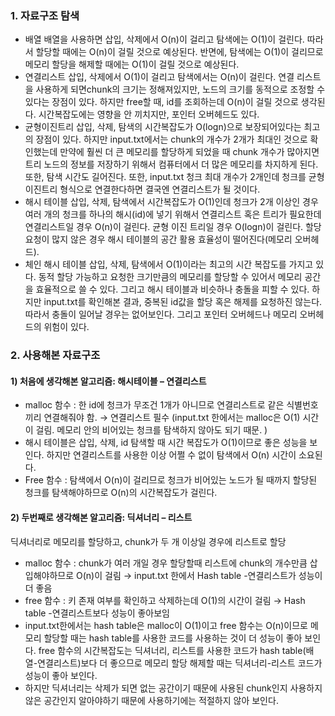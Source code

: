 ### 1.	자료구조 탐색
-	배열
배열을 사용하면 삽입, 삭제에서 O(n)이 걸리고 탐색에는 O(1)이 걸린다. 따라서 할당할 때에는 O(n)이 걸릴 것으로 예상된다. 반면에, 탐색에는 O(1)이 걸리므로 메모리 할당을 해제할 때에는 O(1)이 걸릴 것으로 예상된다.
-	연결리스트
삽입, 삭제에서 O(1)이 걸리고 탐색에서는 O(n)이 걸린다. 연결 리스트을 사용하게 되면chunk의 크기는 정해져있지만, 노드의 크기를 동적으로 조정할 수 있다는 장점이 있다. 하지만 free할 때, id를 조회하는데 O(n)이 걸릴 것으로 생각된다. 시간복잡도에는 영향을 안 끼치지만, 포인터 오버헤드도 있다.
-	균형이진트리
삽입, 삭제, 탐색의 시간복잡도가 O(logn)으로 보장되어있다는 최고의 장점이 있다. 하지만 input.txt에서는 chunk의 개수가 2개가 최대인 것으로 확인했는데 만약에 훨씬 더 큰 메모리를 할당하게 되었을 때 chunk 개수가 많아지면 트리 노드의 정보를 저장하기 위해서 컴퓨터에서 더 많은 메모리를 차지하게 된다. 또한, 탐색 시간도 길어진다. 또한, input.txt 청크 최대 개수가 2개인데 청크를 균형이진트리 형식으로 연결한다하면 결국엔 연결리스트가 될 것이다.
-	해시 테이블
삽입, 삭제, 탐색에서 시간복잡도가 O(1)인데 청크가 2개 이상인 경우 여러 개의 청크를 하나의 해시(id)에 넣기 위해서 연결리스트 혹은 트리가 필요한데 연결리스트일 경우 O(n)이 걸린다. 균형 이진 트리일 경우 O(logn)이 걸린다. 할당 요청이 많지 않은 경우 해시 테이블의 공간 활용 효율성이 떨어진다(메모리 오버헤드).
-	체인 해시 테이블
삽입, 삭제, 탐색에서 O(1)이라는 최고의 시간 복잡도를 가지고 있다. 동적 할당 가능하고 요청한 크기만큼의 메모리를 할당할 수 있어서 메모리 공간을 효율적으로 쓸 수 있다. 그리고 해시 테이블과 비슷하나 충돌을 피할 수 있다. 하지만 input.txt를 확인해본 결과, 중복된 id값을 할당 혹은 해제를 요청하진 않는다. 따라서 충돌이 일어날 경우는 없어보인다. 그리고 포인터 오버헤드나 메모리 오버헤드의 위험이 있다.
### 2.	사용해본 자료구조
#### 1)	처음에 생각해본 알고리즘: 해시테이블 – 연결리스트
-	malloc 함수
: 한 id에 청크가 무조건 1개가 아니므로 연결리스트로 같은 식별번호끼리 연결해줘야 함. → 연결리스트 필수
(input.txt 한에서는 malloc은 O(1) 시간이 걸림. 메모리 안의 비어있는 청크를 탐색하지 않아도 되기 때문. )
-	해시 테이블은 삽입, 삭제, id 탐색할 때 시간 복잡도가 O(1)이므로 좋은 성능을 보인다. 하지만 연결리스트를 사용한 이상 어쩔 수 없이 탐색에서 O(n) 시간이 소요된다.
-	Free 함수
: 탐색에서 O(n)이 걸리므로 청크가 비어있는 노드가 될 때까지 할당된 청크를 탐색해야하므로 O(n)의 시간복잡도가 걸린다.

#### 2)	두번째로 생각해본 알고리즘: 딕셔너리 – 리스트
딕셔너리로 메모리를 할당하고, chunk가 두 개 이상일 경우에 리스트로 할당
-	malloc 함수
: chunk가 여러 개일 경우 할당할때 리스트에 chunk의 개수만큼 삽입해야하므로 O(n)이 걸림 → input.txt 한에서 Hash table -연결리스트가 성능이 더 좋음
-	free 함수
: 키 존재 여부를 확인하고 삭제하는데 O(1)의 시간이 걸림
→ Hash table -연결리스트보다 성능이 좋아보임
-	input.txt한에서는 hash table은 malloc이 O(1)이고 free 함수는 O(n)이므로 메모리 할당할 때는 hash table를 사용한 코드를 사용하는 것이 더 성능이 좋아 보인다. free 함수의 시간복잡도는 딕셔너리, 리스트를 사용한 코드가 hash table(배열-연결리스트)보다 더 좋으므로 메모리 할당 해제할 때는 딕셔너리-리스트 코드가 성능이 좋아 보인다.
-	하지만 딕셔너리는 삭제가 되면 없는 공간이기 때문에 사용된 chunk인지 사용하지 않은 공간인지 알아야하기 때문에 사용하기에는 적절하지 않아 보인다.


